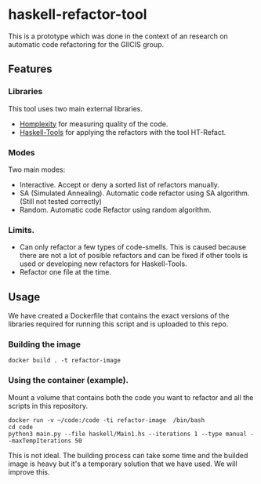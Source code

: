 # haskell-refactor-tool
This is a prototype which was done in the context of an research on automatic code refactoring for the GIICIS group. 

## Features
### Libraries
This tool uses two main external libraries. 
* [Homplexity](https://github.com/migamake/homplexity) for measuring quality of the code.
* [Haskell-Tools](https://github.com/haskell-tools/haskell-tools/) for applying the refactors with the tool HT-Refact.

### Modes 
Two main modes:
* Interactive. Accept or deny a sorted list of refactors manually.
* SA (Simulated Annealing). Automatic code refactor using SA algorithm. (Still not tested correctly)
* Random. Automatic code Refactor using random algorithm.

### Limits.
* Can only refactor a few types of code-smells. This is caused because there are not a lot of posible refactors and can be fixed if other tools is used or developing new refactors for Haskell-Tools.
* Refactor one file at the time.

## Usage
We have created a Dockerfile that contains the exact versions of the libraries required for running this script and is uploaded to this repo. 

### Building the image
```
docker build . -t refactor-image
```

### Using the container (example).
Mount a volume that contains both the code you want to refactor and all the scripts in this repository. 
```
docker run -v ~/code:/code -ti refactor-image  /bin/bash
cd code
python3 main.py --file haskell/Main1.hs --iterations 1 --type manual --maxTempIterations 50
```

This is not ideal. The building process can take some time and the builded image is heavy but it's a temporary solution that we have used. We will improve this.
